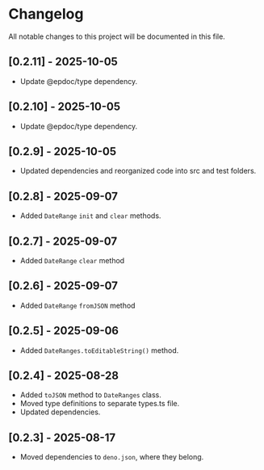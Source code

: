 # Changelog

All notable changes to this project will be documented in this file.

## [0.2.11] - 2025-10-05

- Update @epdoc/type dependency.

## [0.2.10] - 2025-10-05

- Update @epdoc/type dependency.

## [0.2.9] - 2025-10-05

- Updated dependencies and reorganized code into src and test folders.

## [0.2.8] - 2025-09-07

- Added `DateRange` `init` and `clear` methods.

## [0.2.7] - 2025-09-07

- Added `DateRange` `clear` method

## [0.2.6] - 2025-09-07

- Added `DateRange` `fromJSON` method

## [0.2.5] - 2025-09-06

- Added `DateRanges.toEditableString()` method.

## [0.2.4] - 2025-08-28

- Added `toJSON` method to `DateRanges` class.
- Moved type definitions to separate types.ts file.
- Updated dependencies.

## [0.2.3] - 2025-08-17

- Moved dependencies to `deno.json`, where they belong.
